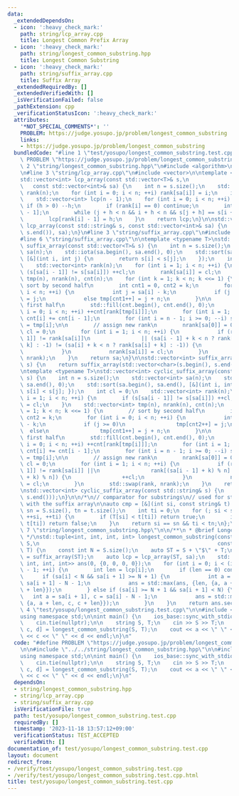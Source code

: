 ```yaml
---
data:
  _extendedDependsOn:
  - icon: ':heavy_check_mark:'
    path: string/lcp_array.cpp
    title: Longest Common Prefix Array
  - icon: ':heavy_check_mark:'
    path: string/longest_common_substring.hpp
    title: Longest Common Substring
  - icon: ':heavy_check_mark:'
    path: string/suffix_array.cpp
    title: Suffix Array
  _extendedRequiredBy: []
  _extendedVerifiedWith: []
  _isVerificationFailed: false
  _pathExtension: cpp
  _verificationStatusIcon: ':heavy_check_mark:'
  attributes:
    '*NOT_SPECIAL_COMMENTS*': ''
    PROBLEM: https://judge.yosupo.jp/problem/longest_common_substring
    links:
    - https://judge.yosupo.jp/problem/longest_common_substring
  bundledCode: "#line 1 \"test/yosupo/longest_common_substring.test.cpp\"\n#define\
    \ PROBLEM \"https://judge.yosupo.jp/problem/longest_common_substring\"\n\n#line\
    \ 2 \"string/longest_common_substring.hpp\"\n#include <algorithm>\n#include <string>\n\
    \n#line 3 \"string/lcp_array.cpp\"\n#include <vector>\n\ntemplate <typename T>\n\
    std::vector<int> lcp_array(const std::vector<T>& s,\n                        \
    \   const std::vector<int>& sa) {\n    int n = s.size();\n    std::vector<int>\
    \ rank(n);\n    for (int i = 0; i < n; ++i) rank[sa[i]] = i;\n    int h = 0;\n\
    \    std::vector<int> lcp(n - 1);\n    for (int i = 0; i < n; ++i) {\n       \
    \ if (h > 0) --h;\n        if (rank[i] == 0) continue;\n        int j = sa[rank[i]\
    \ - 1];\n        while (j + h < n && i + h < n && s[j + h] == s[i + h]) ++h;\n\
    \        lcp[rank[i] - 1] = h;\n    }\n    return lcp;\n}\n\nstd::vector<int>\
    \ lcp_array(const std::string& s, const std::vector<int>& sa) {\n    return lcp_array(std::vector<char>(s.begin(),\
    \ s.end()), sa);\n}\n#line 3 \"string/suffix_array.cpp\"\n#include <numeric>\n\
    #line 6 \"string/suffix_array.cpp\"\n\ntemplate <typename T>\nstd::vector<int>\
    \ suffix_array(const std::vector<T>& s) {\n    int n = s.size();\n    std::vector<int>\
    \ sa(n);\n    std::iota(sa.begin(), sa.end(), 0);\n    std::sort(sa.begin(), sa.end(),\
    \ [&](int i, int j) {\n        return s[i] < s[j];\n    });\n    int cl = 0;\n\
    \    std::vector<int> rank(n);\n    for (int i = 1; i < n; ++i) {\n        if\
    \ (s[sa[i - 1]] != s[sa[i]]) ++cl;\n        rank[sa[i]] = cl;\n    }\n    std::vector<int>\
    \ tmp(n), nrank(n), cnt(n);\n    for (int k = 1; k < n; k <<= 1) {\n        //\
    \ sort by second half\n        int cnt1 = 0, cnt2 = k;\n        for (int i = 0;\
    \ i < n; ++i) {\n            int j = sa[i] - k;\n            if (j >= 0) tmp[cnt2++]\
    \ = j;\n            else tmp[cnt1++] = j + n;\n        }\n\n        // sort by\
    \ first half\n        std::fill(cnt.begin(), cnt.end(), 0);\n        for (int\
    \ i = 0; i < n; ++i) ++cnt[rank[tmp[i]]];\n        for (int i = 1; i < n; ++i)\
    \ cnt[i] += cnt[i - 1];\n        for (int i = n - 1; i >= 0; --i) sa[--cnt[rank[tmp[i]]]]\
    \ = tmp[i];\n\n        // assign new rank\n        nrank[sa[0]] = 0;\n       \
    \ cl = 0;\n        for (int i = 1; i < n; ++i) {\n            if (rank[sa[i -\
    \ 1]] != rank[sa[i]]\n                || (sa[i - 1] + k < n ? rank[sa[i - 1] +\
    \ k] : -1) != (sa[i] + k < n ? rank[sa[i] + k] : -1)) {\n                ++cl;\n\
    \            }\n            nrank[sa[i]] = cl;\n        }\n        std::swap(rank,\
    \ nrank);\n    }\n    return sa;\n}\n\nstd::vector<int> suffix_array(const std::string&\
    \ s) {\n    return suffix_array(std::vector<char>(s.begin(), s.end()));\n}\n\n\
    \ntemplate <typename T>\nstd::vector<int> cyclic_suffix_array(const std::vector<T>&\
    \ s) {\n    int n = s.size();\n    std::vector<int> sa(n);\n    std::iota(sa.begin(),\
    \ sa.end(), 0);\n    std::sort(sa.begin(), sa.end(), [&](int i, int j) { return\
    \ s[i] < s[j]; });\n    int cl = 0;\n    std::vector<int> rank(n);\n    for (int\
    \ i = 1; i < n; ++i) {\n        if (s[sa[i - 1]] != s[sa[i]]) ++cl;\n        rank[sa[i]]\
    \ = cl;\n    }\n    std::vector<int> tmp(n), nrank(n), cnt(n);\n    for (int k\
    \ = 1; k < n; k <<= 1) {\n        // sort by second half\n        int cnt1 = 0,\
    \ cnt2 = k;\n        for (int i = 0; i < n; ++i) {\n            int j = sa[i]\
    \ - k;\n            if (j >= 0)\n                tmp[cnt2++] = j;\n          \
    \  else\n                tmp[cnt1++] = j + n;\n        }\n\n        // sort by\
    \ first half\n        std::fill(cnt.begin(), cnt.end(), 0);\n        for (int\
    \ i = 0; i < n; ++i) ++cnt[rank[tmp[i]]];\n        for (int i = 1; i < n; ++i)\
    \ cnt[i] += cnt[i - 1];\n        for (int i = n - 1; i >= 0; --i) sa[--cnt[rank[tmp[i]]]]\
    \ = tmp[i];\n\n        // assign new rank\n        nrank[sa[0]] = 0;\n       \
    \ cl = 0;\n        for (int i = 1; i < n; ++i) {\n            if (rank[sa[i -\
    \ 1]] != rank[sa[i]] ||\n                rank[(sa[i - 1] + k) % n] != rank[(sa[i]\
    \ + k) % n]) {\n                ++cl;\n            }\n            nrank[sa[i]]\
    \ = cl;\n        }\n        std::swap(rank, nrank);\n    }\n    return sa;\n}\n\
    \nstd::vector<int> cyclic_suffix_array(const std::string& s) {\n    return cyclic_suffix_array(std::vector<char>(s.begin(),\
    \ s.end()));\n}\n\n/*\n// comparator for substrings\n// used for string matching\
    \ with the suffix array\n\nauto cmp = [&](int si, const string& t) {\n    int\
    \ sn = S.size(), tn = t.size();\n    int ti = 0;\n    for (; si < sn && ti < tn;\
    \ ++si, ++ti) {\n        if (T[si] < t[ti]) return true;\n        if (T[si] >\
    \ t[ti]) return false;\n    }\n    return si == sn && ti < tn;\n};\n*/\n#line\
    \ 7 \"string/longest_common_substring.hpp\"\n\n/**\n * @brief Longest Common Substring\n\
    \ */\nstd::tuple<int, int, int, int> longest_common_substring(const std::string&\
    \ S,\n                                                        const std::string&\
    \ T) {\n    const int N = S.size();\n    auto ST = S + \"$\" + T;\n    auto sa\
    \ = suffix_array(ST);\n    auto lcp = lcp_array(ST, sa);\n    std::pair<int, std::tuple<int,\
    \ int, int, int>> ans(0, {0, 0, 0, 0});\n    for (int i = 0; i < (int)ST.size()\
    \ - 1; ++i) {\n        int len = lcp[i];\n        if (len == 0) continue;\n  \
    \      if (sa[i] < N && sa[i + 1] >= N + 1) {\n            int a = sa[i], c =\
    \ sa[i + 1] - N - 1;\n            ans = std::max(ans, {len, {a, a + len, c, c\
    \ + len}});\n        } else if (sa[i] >= N + 1 && sa[i + 1] < N) {\n         \
    \   int a = sa[i + 1], c = sa[i] - N - 1;\n            ans = std::max(ans, {len,\
    \ {a, a + len, c, c + len}});\n        }\n    }\n    return ans.second;\n}\n#line\
    \ 4 \"test/yosupo/longest_common_substring.test.cpp\"\n\n#include <bits/stdc++.h>\n\
    using namespace std;\n\nint main() {\n    ios_base::sync_with_stdio(false);\n\
    \    cin.tie(nullptr);\n\n    string S, T;\n    cin >> S >> T;\n    auto [a, b,\
    \ c, d] = longest_common_substring(S, T);\n    cout << a << \" \" << b << \" \"\
    \ << c << \" \" << d << endl;\n}\n"
  code: "#define PROBLEM \"https://judge.yosupo.jp/problem/longest_common_substring\"\
    \n\n#include \"../../string/longest_common_substring.hpp\"\n\n#include <bits/stdc++.h>\n\
    using namespace std;\n\nint main() {\n    ios_base::sync_with_stdio(false);\n\
    \    cin.tie(nullptr);\n\n    string S, T;\n    cin >> S >> T;\n    auto [a, b,\
    \ c, d] = longest_common_substring(S, T);\n    cout << a << \" \" << b << \" \"\
    \ << c << \" \" << d << endl;\n}\n"
  dependsOn:
  - string/longest_common_substring.hpp
  - string/lcp_array.cpp
  - string/suffix_array.cpp
  isVerificationFile: true
  path: test/yosupo/longest_common_substring.test.cpp
  requiredBy: []
  timestamp: '2023-11-18 13:57:12+09:00'
  verificationStatus: TEST_ACCEPTED
  verifiedWith: []
documentation_of: test/yosupo/longest_common_substring.test.cpp
layout: document
redirect_from:
- /verify/test/yosupo/longest_common_substring.test.cpp
- /verify/test/yosupo/longest_common_substring.test.cpp.html
title: test/yosupo/longest_common_substring.test.cpp
---
```


